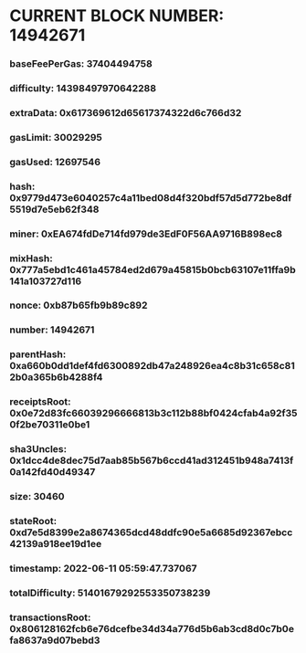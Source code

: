 # CURRENT BLOCK NUMBER: 14942671

### baseFeePerGas: 37404494758
### difficulty: 14398497970642288
### extraData: 0x617369612d65617374322d6c766d32
### gasLimit: 30029295
### gasUsed: 12697546
### hash: 0x9779d473e6040257c4a11bed08d4f320bdf57d5d772be8df5519d7e5eb62f348
### miner: 0xEA674fdDe714fd979de3EdF0F56AA9716B898ec8
### mixHash: 0x777a5ebd1c461a45784ed2d679a45815b0bcb63107e11ffa9b141a103727d116
### nonce: 0xb87b65fb9b89c892
### number: 14942671
### parentHash: 0xa660b0dd1def4fd6300892db47a248926ea4c8b31c658c812b0a365b6b4288f4
### receiptsRoot: 0x0e72d83fc66039296666813b3c112b88bf0424cfab4a92f350f2be70311e0be1
### sha3Uncles: 0x1dcc4de8dec75d7aab85b567b6ccd41ad312451b948a7413f0a142fd40d49347
### size: 30460
### stateRoot: 0xd7e5d8399e2a8674365dcd48ddfc90e5a6685d92367ebcc42139a918ee19d1ee
### timestamp: 2022-06-11 05:59:47.737067
### totalDifficulty: 51401679292553350738239
### transactionsRoot: 0x806128162fcb6e76dcefbe34d34a776d5b6ab3cd8d0c7b0efa8637a9d07bebd3
